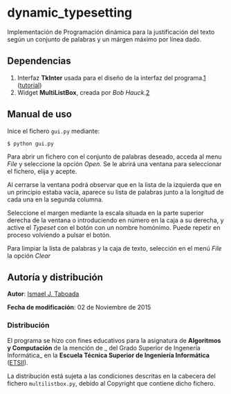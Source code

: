 # dynamic_typesetting

Implementación de Programación dinámica para la justificación del texto según un conjunto de palabras y un márgen máximo por línea dado.

Dependencias
----
1. Interfaz **TkInter** usada para el diseño de la interfaz del programa.[1] ([tutorial])
2. Widget **MultiListBox**, creada por _Bob Hauck_.[2]

Manual de uso
----
Inice el fichero `gui.py` mediante:

`$ python gui.py`

Para abrir un fichero con el conjunto de palabras deseado, acceda al menu _File_ y seleccione la opción _Open_. Se le abrirá una ventana para seleccionar el fichero, elija y acepte.

Al cerrarse la ventana podrá observar que en la lista de la izquierda que en un principio estaba vacía, aparece su lista de palabras junto a la longitud de cada una en la segunda columna.

Seleccione el margen mediante la escala situada en la parte superior derecha de la ventana o introduciendo en número en la caja a su derecha, y active el _Typeset_ con el botón con un nombre homónimo. Puede repetir en proceso volviendo a pulsar el botón.

Para limpiar la lista de palabras y la caja de texto, selección en el menú _File_ la opción _Clear_

Autoría y distribución
----
**Autor**: [Ismael J. Taboada](https://github.com/ismtabo)

**Fecha de modificación**: 02 de Noviembre de 2015

### Distribución

El programa se hizo con fines educativos para la asignatura de **Algoritmos y Computación** de la mención de _ del Grado Superior de Ingenería Informática_ en la **Escuela Técnica Superior de Ingeniería Informática** ([ETSII](inf.uva.es)).

La distribución está sujeta a las condiciones descritas en la cabecera del fichero `multilistbox.py`, debido al Copyright que contiene dicho fichero.


[1]: https://wiki.python.org/moin/TkInter
[tutorial]: http://www.tutorialspoint.com/python/tk_text.htm
[2]: http://tkinter.unpythonic.net/wiki/mhMultiListBox
